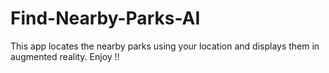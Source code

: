 # Find-Nearby-Parks-AI
This app locates the nearby parks using your location and displays them in augmented reality.
Enjoy !!
